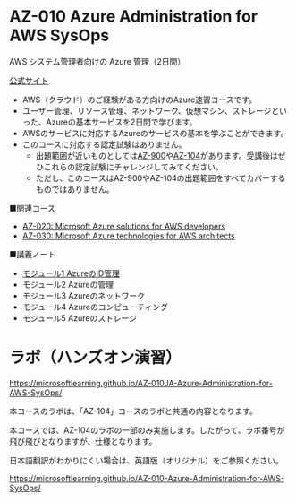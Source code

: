 # AZ-010 Azure Administration for AWS SysOps

AWS システム管理者向けの Azure 管理（2日間）

[公式サイト](https://docs.microsoft.com/ja-jp/learn/certifications/courses/az-010t00)

- AWS（クラウド）のご経験がある方向けのAzure速習コースです。
- ユーザー管理、リソース管理、ネットワーク、仮想マシン、ストレージといった、Azureの基本サービスを2日間で学びます。
- AWSのサービスに対応するAzureのサービスの基本を学ぶことができます。
- このコースに対応する認定試験はありません。
  - 出題範囲が近いものとしては[AZ-900](https://docs.microsoft.com/ja-jp/learn/certifications/exams/az-900)や[AZ-104](https://docs.microsoft.com/ja-jp/learn/certifications/exams/az-104)があります。受講後はぜひこれらの認定試験にチャレンジしてみてください。
  - ただし、このコースはAZ-900やAZ-104の出題範囲をすべてカバーするものではありません。

■関連コース

- [AZ-020: Microsoft Azure solutions for AWS developers](https://docs.microsoft.com/ja-jp/learn/certifications/courses/az-020t00)
- [AZ-030: Microsoft Azure technologies for AWS architects](https://docs.microsoft.com/ja-jp/learn/certifications/courses/az-030t00)


■講義ノート

- [モジュール1 AzureのID管理](mod01.md)
- モジュール2 Azureの管理
- モジュール3 Azureのネットワーク
- モジュール4 Azureのコンピューティング
- モジュール5 Azureのストレージ

<!-- 
# 講義ノート

- モジュール1 AzureのID管理
  - [Azure AD](../AZ-104/mod01-01-aad.md)
    - 初期ドメイン名とカスタム ドメイン名
    - Azure AD Connect
    - 多要素認証
  - [ユーザーとグループ](../AZ-104/mod01-02-user.md)
  - Azure AD のIdentity Protection
  - [Azure RBACロール](../AZ-104/mod02-03-rbac.md)
  - [ポリシー](../AZ-104/mod02-02-policy.md)
  - ラボ AZ-104-01 Azure AD
- モジュール2 Azureの管理
  - [ARM](../AZ-104/mod03-01-arm.md)
  - リソース グループ
  - [Azure portal と Cloud Shell](../AZ-104/mod03-02-portal.md)
  - [Azure CLI と Azure PowerShell](../AZ-104/mod03-03-psh-cli.md)
  - [Azure Marketplace](../general/azure-marketplace.md)
  - クイックスタートテンプレート
  - Azure Advisor
  - セキュリティセンター
  - ラボ AZ-104-03a,b,c,d
- モジュール3 Azureのネットワーク
  - Azureのリージョン
  - [仮想ネットワーク](../AZ-104/mod04-01-vnet.md)
  - [IPアドレス](../AZ-104/mod04-02-ip.md)
  - [ネットワーク セキュリティ グループ](../AZ-104/mod04-03-nsg.md)
  - [VNetピアリング](../AZ-104/mod05-01-peering.md)
  - [VPN Gateway](../AZ-104/mod05-02-vpn.md)
  - [ExpressRoute](../AZ-104/mod05-03-expressroute.md)
  - [Azure Load Balancer](../AZ-104/mod06-02-lb.md)
  - Traffic Manager
  - Network Watcher
  - [Azure DNS](../AZ-104/mod04-05-dns.md)
  - ラボ AZ-104-04,06
- モジュール4 Azureのコンピューティング
  - [Azure VM](../AZ-104/mod08-01-vm.md)
  - ディスク
  - 可用性ゾーン
  - 可用性セット
  - [VMSS](../AZ-104/mod08-02-vmss.md)
  - [Azure Monitor](../AZ-104/mod11-01-azure-monitor.md)
    - アラート
  - ラボ AZ-104-08
- モジュール5 Azureのストレージ
  - [Azureのストレージサービス](../AZ-104/mod07-01-storage.md)
    - ストレージアカウント
  - [Azure Blob Storage](../AZ-104/mod07-02-blob.md)
    - ストレージのアクセス層
    - SAS(共有アクセス署名/署名付き URI)
  - [Azure Files](../AZ-104/mod07-03-files.md)
  - [Azure File Sync](../AZ-104/mod07-04-filesync.md)
  - Azure Data Box
  - [Azure CDN](../AZ-204/mod12-02-cdn.md)
  - サービス エンドポイント
  - ラボ AZ-104-07

-->

# ラボ（ハンズオン演習）

https://microsoftlearning.github.io/AZ-010JA-Azure-Administration-for-AWS-SysOps/

本コースのラボは、「AZ-104」コースのラボと共通の内容となります。

本コースでは、AZ-104のラボの一部のみ実施します。したがって、ラボ番号が飛び飛びとなりますが、仕様となります。

日本語翻訳がわかりにくい場合は、英語版（オリジナル）をご参照ください。

https://microsoftlearning.github.io/AZ-010-Azure-Administration-for-AWS-SysOps/


